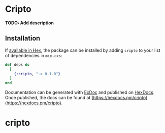 # Cripto

**TODO: Add description**

## Installation

If [available in Hex](https://hex.pm/docs/publish), the package can be installed
by adding `cripto` to your list of dependencies in `mix.exs`:

```elixir
def deps do
  [
    {:cripto, "~> 0.1.0"}
  ]
end
```

Documentation can be generated with [ExDoc](https://github.com/elixir-lang/ex_doc)
and published on [HexDocs](https://hexdocs.pm). Once published, the docs can
be found at [https://hexdocs.pm/cripto](https://hexdocs.pm/cripto).

# cripto
